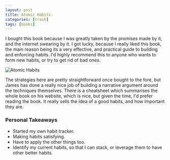 ```yaml
---
layout: post
title: Atomic Habits.
categories: [trash]
tags: [books]
---
```


I bought this book because I was greatly taken by the promises made by it, and the internet swearing by it. I got lucky, because I really liked this book, the main reason being its a very effective, and practical guide to building and enforcing habits. I'd highly recommend this to anyone who wants to form new habits, or try to get rid of bad ones.

![Atomic Habits](https://images-na.ssl-images-amazon.com/images/I/51Fqn4+UodL._SY344_BO1,204,203,200_.jpg)

The strategies here are pretty straightforward once bought to the fore, but James has done a really nice job of building a narrative argument around the techniques themselves.
There is a cheatsheet which summarises the whole book on his website, which is nice, but given the time, I'd prefer reading the book. It really sells the idea of a good habits, and how important they are.
### Personal Takeaways
- Started my own habit tracker.
- Making habits satisfying.
- Have to apply the other things too.
- Identify my current habits, so that I can stack, or leverage them to have other better habits.
